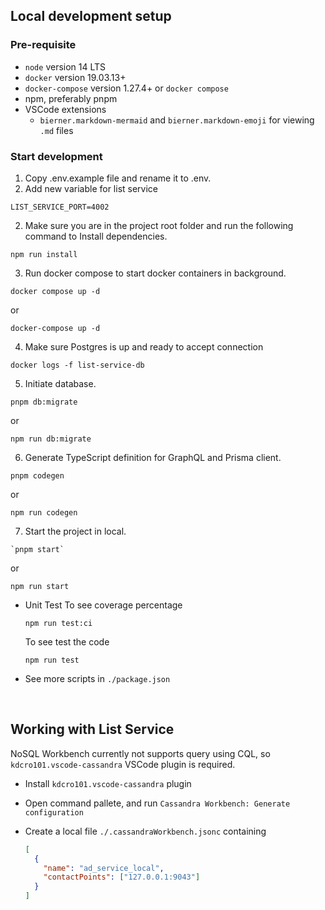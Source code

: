 ## Local development setup

### Pre-requisite

- `node` version 14 LTS
- `docker` version 19.03.13+
- `docker-compose` version 1.27.4+ or `docker compose` 
- npm, preferably pnpm
- VSCode extensions
  - `bierner.markdown-mermaid` and `bierner.markdown-emoji` for viewing `.md` files

### Start development

1. Copy .env.example file and rename it to .env.
2. Add new variable for list service 
  ```
  LIST_SERVICE_PORT=4002
  ```

2. Make sure you are in the project root folder and run the following command to Install dependencies.

  ```
  npm run install
  ```

3. Run docker compose to start docker containers in background.

  ```
  docker compose up -d
  ```
  or
  ```
  docker-compose up -d
  ```

4. Make sure Postgres is up and ready to accept connection

  ```
  docker logs -f list-service-db
  ```

5. Initiate database.

  ```
  pnpm db:migrate
  ```
  or
  ```
  npm run db:migrate
  ```
6. Generate TypeScript definition for GraphQL and Prisma client.

  ```
  pnpm codegen
  ```
  or
  ```
  npm run codegen
  ```

7. Start the project in local.
  ```
  `pnpm start` 
  ```
  or
  ```
  npm run start
  ```
- Unit Test 
  To see coverage percentage
  ```
  npm run test:ci
  ```
  To see test the code
  ```
  npm run test
  ```

- See more scripts in `./package.json`

<br/>

## Working with List Service

NoSQL Workbench currently not supports query using CQL, so `kdcro101.vscode-cassandra` VSCode plugin is required.

- Install `kdcro101.vscode-cassandra` plugin
- Open command pallete, and run `Cassandra Workbench: Generate configuration`
- Create a local file `./.cassandraWorkbench.jsonc` containing

  ```json
  [
    {
      "name": "ad_service_local",
      "contactPoints": ["127.0.0.1:9043"]
    }
  ]
  ```
